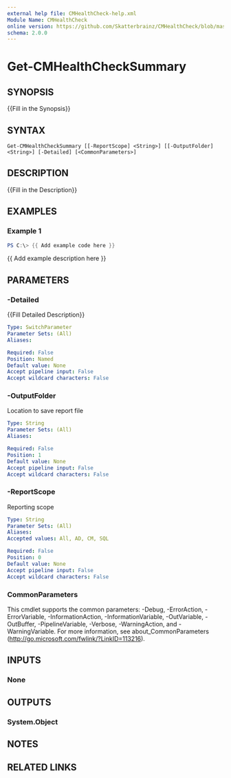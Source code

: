 ```yaml
---
external help file: CMHealthCheck-help.xml
Module Name: CMHealthCheck
online version: https://github.com/Skatterbrainz/CMHealthCheck/blob/master/Docs/Get-CMHealthCheck.md
schema: 2.0.0
---
```


# Get-CMHealthCheckSummary

## SYNOPSIS
{{Fill in the Synopsis}}

## SYNTAX

```
Get-CMHealthCheckSummary [[-ReportScope] <String>] [[-OutputFolder] <String>] [-Detailed] [<CommonParameters>]
```

## DESCRIPTION
{{Fill in the Description}}

## EXAMPLES

### Example 1
```powershell
PS C:\> {{ Add example code here }}
```

{{ Add example description here }}

## PARAMETERS

### -Detailed
{{Fill Detailed Description}}

```yaml
Type: SwitchParameter
Parameter Sets: (All)
Aliases:

Required: False
Position: Named
Default value: None
Accept pipeline input: False
Accept wildcard characters: False
```

### -OutputFolder
Location to save report file

```yaml
Type: String
Parameter Sets: (All)
Aliases:

Required: False
Position: 1
Default value: None
Accept pipeline input: False
Accept wildcard characters: False
```

### -ReportScope
Reporting scope

```yaml
Type: String
Parameter Sets: (All)
Aliases:
Accepted values: All, AD, CM, SQL

Required: False
Position: 0
Default value: None
Accept pipeline input: False
Accept wildcard characters: False
```

### CommonParameters
This cmdlet supports the common parameters: -Debug, -ErrorAction, -ErrorVariable, -InformationAction, -InformationVariable, -OutVariable, -OutBuffer, -PipelineVariable, -Verbose, -WarningAction, and -WarningVariable.
For more information, see about_CommonParameters (http://go.microsoft.com/fwlink/?LinkID=113216).

## INPUTS

### None

## OUTPUTS

### System.Object
## NOTES

## RELATED LINKS
